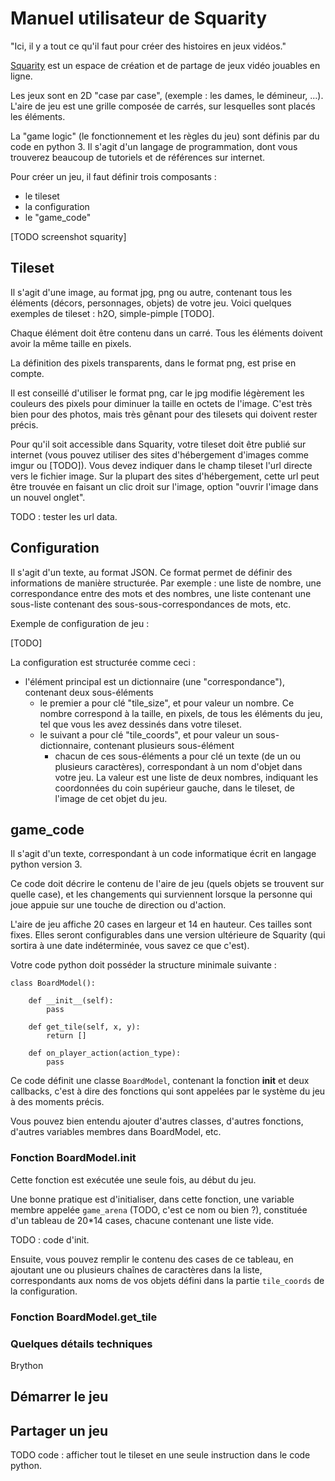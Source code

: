 # Manuel utilisateur de Squarity

"Ici, il y a tout ce qu'il faut pour créer des histoires en jeux vidéos."

[Squarity](squarity.fr) est un espace de création et de partage de jeux vidéo jouables en ligne.

Les jeux sont en 2D "case par case", (exemple : les dames, le démineur, ...). L'aire de jeu est une grille composée de carrés, sur lesquelles sont placés les éléments.

La "game logic" (le fonctionnement et les règles du jeu) sont définis par du code en python 3. Il s'agit d'un langage de programmation, dont vous trouverez beaucoup de tutoriels et de références sur internet.

Pour créer un jeu, il faut définir trois composants :

 - le tileset
 - la configuration
 - le "game_code"

[TODO screenshot squarity]

## Tileset

Il s'agit d'une image, au format jpg, png ou autre, contenant tous les éléments (décors, personnages, objets) de votre jeu. Voici quelques exemples de tileset : h2O, simple-pimple [TODO].

Chaque élément doit être contenu dans un carré. Tous les éléments doivent avoir la même taille en pixels.

La définition des pixels transparents, dans le format png, est prise en compte.

Il est conseillé d'utiliser le format png, car le jpg modifie légèrement les couleurs des pixels pour diminuer la taille en octets de l'image. C'est très bien pour des photos, mais très gênant pour des tilesets qui doivent rester précis.

Pour qu'il soit accessible dans Squarity, votre tileset doit être publié sur internet (vous pouvez utiliser des sites d'hébergement d'images comme imgur ou [TODO]). Vous devez indiquer dans le champ tileset l'url directe vers le fichier image. Sur la plupart des sites d'hébergement, cette url peut être trouvée en faisant un clic droit sur l'image, option "ouvrir l'image dans un nouvel onglet".

TODO : tester les url data.


## Configuration

Il s'agit d'un texte, au format JSON. Ce format permet de définir des informations de manière structurée. Par exemple : une liste de nombre, une correspondance entre des mots et des nombres, une liste contenant une sous-liste contenant des sous-sous-correspondances de mots, etc.

Exemple de configuration de jeu :

[TODO]

La configuration est structurée comme ceci :

 - l'élément principal est un dictionnaire (une "correspondance"), contenant deux sous-éléments
   - le premier a pour clé "tile_size", et pour valeur un nombre. Ce nombre correspond à la taille, en pixels, de tous les éléments du jeu, tel que vous les avez dessinés dans votre tileset.
   - le suivant a pour clé "tile_coords", et pour valeur un sous-dictionnaire, contenant plusieurs sous-élément
     - chacun de ces sous-éléments a pour clé un texte (de un ou plusieurs caractères), correspondant à un nom d'objet dans votre jeu. La valeur est une liste de deux nombres, indiquant les coordonnées du coin supérieur gauche, dans le tileset, de l'image de cet objet du jeu.


## game_code

Il s'agit d'un texte, correspondant à un code informatique écrit en langage python version 3.

Ce code doit décrire le contenu de l'aire de jeu (quels objets se trouvent sur quelle case), et les changements qui surviennent lorsque la personne qui joue appuie sur une touche de direction ou d'action.

L'aire de jeu affiche 20 cases en largeur et 14 en hauteur. Ces tailles sont fixes. Elles seront configurables dans une version ultérieure de Squarity (qui sortira à une date indéterminée, vous savez ce que c'est).

Votre code python doit posséder la structure minimale suivante :

```
class BoardModel():

    def __init__(self):
        pass

    def get_tile(self, x, y):
        return []

    def on_player_action(action_type):
        pass
```

Ce code définit une classe `BoardModel`, contenant la fonction __init__ et deux callbacks, c'est à dire des fonctions qui sont appelées par le système du jeu à des moments précis.

Vous pouvez bien entendu ajouter d'autres classes, d'autres fonctions, d'autres variables membres dans BoardModel, etc.

### Fonction BoardModel.__init__

Cette fonction est exécutée une seule fois, au début du jeu.

Une bonne pratique est d'initialiser, dans cette fonction, une variable membre appelée `game_arena` (TODO, c'est ce nom ou bien ?), constituée d'un tableau de 20*14 cases, chacune contenant une liste vide.

TODO : code d'init.

Ensuite, vous pouvez remplir le contenu des cases de ce tableau, en ajoutant une ou plusieurs chaînes de caractères dans la liste, correspondants aux noms de vos objets défini dans la partie `tile_coords` de la configuration.

### Fonction BoardModel.get_tile




### Quelques détails techniques

Brython


## Démarrer le jeu




## Partager un jeu


TODO code : afficher tout le tileset en une seule instruction dans le code python.

